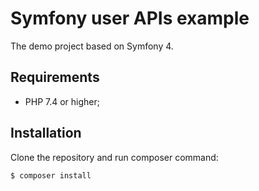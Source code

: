 Symfony user APIs example
========================

The demo project based on Symfony 4. 

Requirements
------------

  * PHP 7.4 or higher;

Installation
------------

Clone the repository and run composer command:

```bash
$ composer install
```
